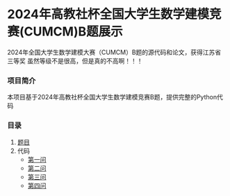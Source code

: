 # 2024年高教社杯全国大学生数学建模竞赛(CUMCM)B题展示

2024年全国大学生数学建模大赛（CUMCM）B题的源代码和论文，获得江苏省三等奖
虽然等级不是很高，但是真的不高啊！！！

### 项目简介

本项目基于2024年高教社杯全国大学生数学建模竞赛B题，提供完整的Python代码

### 目录

1. [题目](./B题题目.pdf)
2. 代码
   + [第一问](./代码/Question1)
   + [第二问](./代码/Question2)
   + [第三问](./代码/Question3)
   + [第四问](./代码/Question4)


